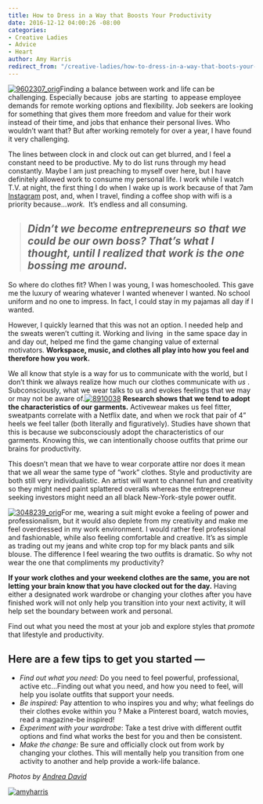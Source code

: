 ```yaml
---
title: How to Dress in a Way that Boosts Your Productivity
date: 2016-12-12 04:00:26 -08:00
categories:
- Creative Ladies
- Advice
- Heart
author: Amy Harris
redirect_from: "/creative-ladies/how-to-dress-in-a-way-that-boots-your-productivity/"
---
```


[![9602307_orig](https://yellow-blog-images.imgix.net/2016/12/9602307_orig.jpg)](https://yellow-blog-images.imgix.net/2016/12/9602307_orig.jpg)Finding a balance between work and life can be challenging. Especially because  jobs are starting  to appease employee demands for remote working options and flexibility. Job seekers are looking for something that gives them more freedom and value for their work instead of their time, and jobs that enhance their personal lives. Who wouldn’t want that? But after working remotely for over a year, I have found it very challenging.

The lines between clock in and clock out can get blurred, and I feel a constant need to be productive. My to do list runs through my head constantly. Maybe I am just preaching to myself over here, but I have definitely allowed work to consume my personal life. I work while I watch T.V. at night, the first thing I do when I wake up is work because of that 7am [Instagram](https://www.instagram.com/taperedmagazine/) post, and, when I travel, finding a coffee shop with wifi is a priority because…_work._  It’s endless and all consuming.

> ## _Didn’t we become entrepreneurs so that we could be our own boss? That’s what I thought, until I realized that work is the one bossing me around._

So where do clothes fit? When I was young, I was homeschooled. This gave me the luxury of wearing whatever I wanted whenever I wanted. No school uniform and no one to impress. In fact, I could stay in my pajamas all day if I wanted.

However, I quickly learned that this was not an option. I needed help and the sweats weren’t cutting it. Working and living  in the same space day in and day out, helped me find the game changing value of external motivators. **Workspace, music, and clothes all play into how you feel and therefore how you work.**

We all know that style is a way for us to communicate with the world, but I don’t think we always realize how much our clothes communicate with _us_ . Subconsciously, what we wear talks to us and evokes feelings that we may or may not be aware of.[![8910038](https://yellow-blog-images.imgix.net/2016/12/8910038.jpg)](https://yellow-blog-images.imgix.net/2016/12/8910038.jpg) **Research shows that we tend to adopt the characteristics of our garments.** Activewear makes us feel fitter, sweatpants correlate with a Netflix date, and when we rock that pair of 4” heels we feel taller (both literally and figuratively). Studies have shown that this is because we subconsciously adopt the characteristics of our garments. Knowing this, we can intentionally choose outfits that prime our brains for productivity.

This doesn’t mean that we have to wear corporate attire nor does it mean that we all wear the same type of “work” clothes. Style and productivity are both still very individualistic. An artist will want to channel fun and creativity so they might need paint splattered overalls whereas the entrepreneur seeking investors might need an all black New-York-style power outfit.

[![3048239_orig](https://yellow-blog-images.imgix.net/2016/12/3048239_orig.jpg)](https://yellow-blog-images.imgix.net/2016/12/3048239_orig.jpg)For me, wearing a suit might evoke a feeling of power and professionalism, but it would also deplete from my creativity and make me feel overdressed in my work environment. I would rather feel professional and fashionable, while also feeling comfortable and creative. It’s as simple as trading out my jeans and white crop top for my black pants and silk blouse. The difference I feel wearing the two outfits is dramatic. So why not wear the one that compliments my productivity?

**If your work clothes and your weekend clothes are the same, you are not letting your brain know that you have clocked out for the day.** Having either a designated work wardrobe or changing your clothes after you have finished work will not only help you transition into your next activity, it will help set the boundary between work and personal.

Find out what you need the most at your job and explore styles that _promote_ that lifestyle and productivity.

## **Here are a few tips to get you started —**

*   _Find out what you need:_ Do you need to feel powerful, professional, active etc...Finding out what you need, and how you need to feel, will help you isolate outfits that support your needs.
*   _Be inspired:_ Pay attention to who inspires you and why; what feelings do their clothes evoke within you ? Make a Pinterest board, watch movies, read a magazine-be inspired!
*   _Experiment with your wardrobe_: Take a test drive with different outfit options and find what works the best for you and then be consistent.
*   _Make the change:_ Be sure and officially clock out from work by changing your clothes. This will mentally help you transition from one activity to another and help provide a work-life balance.

_Photos by [Andrea David](http://andreadavid.co/)_

[![amyharris](https://yellow-blog-images.imgix.net/2016/12/AMYHARRIS.jpg)](http://www.taperedmagazine.com/)
